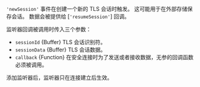 <!-- YAML
added: v0.9.2
changes:
  - version: v0.11.12
    pr-url: https://github.com/nodejs/node-v0.x-archive/pull/7118
    description: The `callback` argument is now supported.
-->

`'newSession'` 事件在创建一个新的 TLS 会话时触发。
这可能用于在外部存储保存会话。
数据会被提供给 [`'resumeSession'`] 回调。

监听器回调被调用时传入三个参数：

* `sessionId` {Buffer} TLS 会话识别符。
* `sessionData` {Buffer} TLS 会话数据。
* `callback` {Function} 在安全连接时为了发送或者接收数据，无参的回调函数必须被调用。

添加监听器后，监听器只在连接建立后生效。

